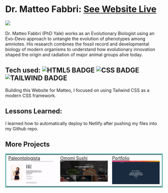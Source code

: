 # Dr. Matteo Fabbri: <a href="" target="_blank">See Website Live</a>
<a href="" target="_blank"><img src="/assets/readme.gif" /></a>

Dr. Matteo Fabbri (PhD Yale) works as an Evolutionary Biologist using an Evo-Devo approach to untangle the evolution of phenotypes among amniotes. His research combines the fossil record and developmental biology of modern organisms to understand how evolutionary innovation shaped the origin and radiation of major animal groups alive today.

## Tech used: ![HTML5 BADGE](https://img.shields.io/static/v1?label=|&message=HTML5&color=23555f&style=flat-square&logo=html5) ![CSS BADGE](https://img.shields.io/static/v1?label=|&message=CSS3&color=285f65&style=flat-square&logo=css3) ![TAILWIND BADGE](https://img.shields.io/static/v1?label=|&message=Tailwind&color=3c7f5d&style=flat-square&logo=tailwind-css)

Building this Website for Matteo, I focused on using Tailwind CSS as a modern CSS framework.


## Lessons Learned:
I learned how to automatically deploy to Netlify after pushing my files into my Github repo.


## More Projects

<table bordercolor="#66b2b2">
  
  <tr>
    <td width="33.3%" valign="top">
<a target="_blank" href="https://paleontologista.com/">Paleontologista</a>
        <br />
      <a target="_blank" href="https://paleontologista.com/">
            <img src="https://github.com/heyjochen/heyjochen/blob/main/assets/Website_Jingmai-OConnor-5fps.gif" width="100%"  alt=""/>
        </a>
    </td>
    <td width="33.3%" valign="top">
<a target="_blank" href="https://omomi.netlify.app/">Omomi Sushi</a>
      <br />
        <a target="_blank" href="https://omomi.netlify.app/">
          <img src="https://github.com/heyjochen/heyjochen/blob/main/assets/Website_omomi-5fps.gif" width="100%" alt=""/>
        </a>
    </td>
    <td width="33.3%" valign="top">
<a target="_blank" href="https://stierberger.com">Portfolio</a>
        <br />
        <a target="_blank" href="https://stierberger.com">
          <img src="https://github.com/heyjochen/heyjochen/blob/main/assets/Website_Jochen-Stierberger-5fps.gif" width="100%" alt=""/>
        </a>
    </td>
  </tr>
</table>